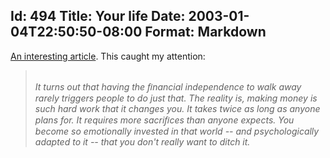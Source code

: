 Id: 494
Title: Your life
Date: 2003-01-04T22:50:50-08:00
Format: Markdown
--------------
[An interesting
article](http://www.fastcompany.com/online/66/mylife.html). This caught
my attention:

> *\
> It turns out that having the ﬁnancial independence to walk away rarely
> triggers people to do just that. The reality is, making money is such
> hard work that it changes you. It takes twice as long as anyone plans
> for. It requires more sacriﬁces than anyone expects. You become so
> emotionally invested in that world -- and psychologically adapted to
> it -- that you don't really want to ditch it.*
